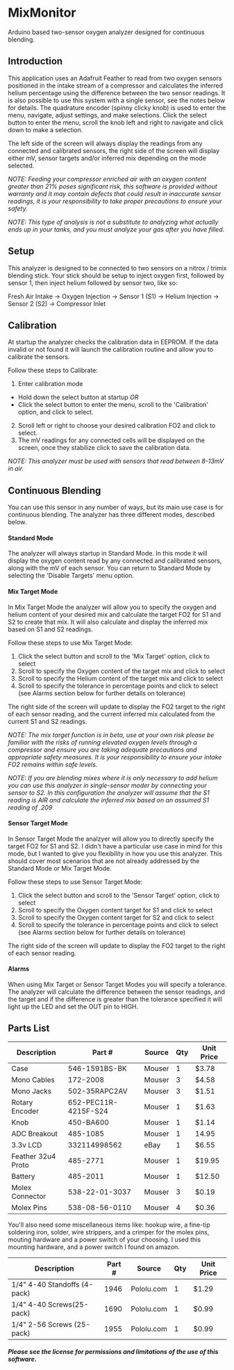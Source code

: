 # MixMonitor
Arduino based two-sensor oxygen analyzer designed for continuous blending.

## Introduction
This application uses an Adafruit Feather to read from two oxygen sensors positioned in the intake stream of a compressor and calculates the inferred helium percentage using the difference between the two sensor readings. It is also possible to use this system with a single sensor, see the notes below for details.  The quadrature encoder (spinny clicky knob) is used to enter the menu, navigate, adjust settings, and make selections.  Click the select button to enter the menu, scroll the knob left and right to navigate and click down to make a selection.

The left side of the screen will always display the readings from any connected and calibrated sensors, the right side of the screen will display either mV, sensor targets and/or inferred mix depending on the mode selected.

*NOTE: Feeding your compressor enriched air with an oxygen content greater than 21% poses significant risk, this software is provided without warranty and it may contain defects that could result in inaccurate sensor readings, it is your responsibility to take proper precautions to ensure your safety.*

*NOTE: This type of analysis is not a substitute to analyzing what actually ends up in your tanks, and you must analyze your gas after you have filled.*

## Setup
This analyzer is designed to be connected to two sensors on a nitrox / trimix blending stick.  Your stick should be setup to inject oxygen first, followed by sensor 1, then inject helium followed by sensor two, like so:

Fresh Air Intake -> Oxygen Injection -> Sensor 1 (S1) -> Helium Injection -> Sensor 2 (S2) -> Compressor Inlet

## Calibration
At startup the analyzer checks the calibration data in EEPROM.  If the data invalid or not found it will launch the calibration routine and allow you to calibrate the sensors.

Follow these steps to Calibrate:
1) Enter calibration mode
- Hold down the select button at startup *OR*
- Click the select button to enter the menu, scroll to the 'Calibration' option, and click to select.
2) Scroll left or right to choose your desired calibration FO2 and click to select.
3) The mV readings for any connected cells will be displayed on the screen, once they stabilize click to save the calibration data.

*NOTE: This analyzer must be used with sensors that read between 8-13mV in air.*

## Continuous Blending
You can use this sensor in any number of ways, but its main use case is for continuous blending.  The analyzer has three different modes, described below.
#### Standard Mode
The analyzer will always startup in Standard Mode.  In this mode it will display the oxygen content read by any connected and calibrated sensors, along with the mV of each sensor.  You can return to Standard Mode by selecting the 'Disable Targets' menu option.

#### Mix Target Mode
In Mix Target Mode the analyzer will allow you to specify the oxygen and helium content of your desired mix and calculate the target FO2 for S1 and S2 to create that mix.  It will also calculate and display the inferred mix based on S1 and S2 readings.

Follow these steps to use Mix Target Mode:
1) Click the select button and scroll to the 'Mix Target' option, click to select
2) Scroll to specify the Oxygen content of the target mix and click to select
3) Scroll to specify the Helium content of the target mix and click to select
4) Scroll to specify the tolerance in percentage points and click to select (see Alarms section below for further details on tolerance)

The right side of the screen will update to display the FO2 target to the right of each sensor reading, and the current inferred mix calculated from the current S1 and S2 readings.

*NOTE: The mix target function is in beta, use at your own risk please be familiar with the risks of running elevated oxygen levels through a compressor and ensure you are taking adequate precautions and appropriate safety measures.  It is your responsibility to ensure your intake FO2 remains within safe levels.*

*NOTE: If you are blending mixes where it is only necessary to add helium you can use this analyzer in single-sensor moder by connecting your sensor to S2.  In this configuration the analyzer will assume that the S1 reading is AIR and calculate the inferred mix based on an assumed S1 reading of .209*

#### Sensor Target Mode
In Sensor Target Mode the analzyer will allow you to directly specify the target FO2 for S1 and S2.  I didn't have a particular use case in mind for this mode, but I wanted to give you flexibility in how you use this analyzer.  This should cover most scenarios that are not already addressed by the Standard Mode or Mix Target Mode.

Follow these steps to use Sensor Target Mode:
1) Click the select button and scroll to the 'Sensor Target' option, click to select
2) Scroll to specify the Oxygen content target for S1 and click to select
3) Scroll to specify the Oxygen content target for S2 and click to select
4) Scroll to specify the tolerance in percentage points and click to select (see Alarms section below for further details on tolerance)

The right side of the screen will update to display the FO2 target to the right of each sensor reading.

#### Alarms
When using Mix Target or Sensor Target Modes you will specify a tolerance.  The analyzer will calculate the difference between the sensor readings, and the target and if the difference is greater than the tolerance specified it will light up the LED and set the OUT pin to HIGH.

## Parts List
|Description|Part #|Source|Qty|Unit Price|
|-----------|------|------|---|----------|
|Case|546-1591BS-BK|Mouser|1|$3.78|
|Mono Cables|172-2008|Mouser|3|$4.58|
|Mono Jacks|502-35RAPC2AV|Mouser|3|$1.51|
|Rotary Encoder|652-PEC11R-4215F-S24|Mouser|1|$1.63|
|Knob|450-BA600|Mouser|1|$1.14|
|ADC Breakout|485-1085|Mouser|1|14.95|
|3.3v LCD|332114998562|eBay|1|$6.55|
|Feather 32u4 Proto|485-2771|Mouser|1|$19.95|
|Battery|485-2011|Mouser|1|$12.50|
|Molex Connector|538-22-01-3037|Mouser|3|$0.19|
|Molex Pins|538-08-56-0110|Mouser|4|$0.36|

You'll also need some miscellaneous items like: hookup wire, a fine-tip soldering iron, solder, wire strippers, and a crimper for the molex pins, mouting hardware and a power switch of your choosing.  I used this mounting hardware, and a power switch I found on amazon.

|Description|Part #|Source|Qty|Unit Price|
|-----------|------|------|---|----------|
|1/4" 4-40 Standoffs (4-pack)|1946|Pololu.com|1|$1.29|
|1/4" 4-40 Screws(25-pack)|1690|Pololu.com|1|$0.99|
|1/4" 2-56 Screws (25-pack)|1955|Pololu.com|1|$0.99|

##### Please see the license for permissions and limitations of the use of this software.
